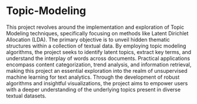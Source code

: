 # Topic-Modeling
This project revolves around the implementation and exploration of Topic Modeling techniques, specifically focusing on methods like Latent Dirichlet Allocation (LDA). The primary objective is to unveil hidden thematic structures within a collection of textual data. By employing topic modeling algorithms, the project seeks to identify latent topics, extract key terms, and understand the interplay of words across documents. Practical applications encompass content categorization, trend analysis, and information retrieval, making this project an essential exploration into the realm of unsupervised machine learning for text analytics. Through the development of robust algorithms and insightful visualizations, the project aims to empower users with a deeper understanding of the underlying topics present in diverse textual datasets.
